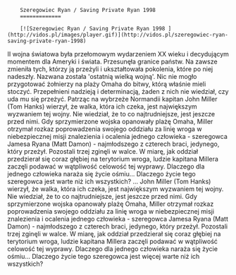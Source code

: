 
        Szeregowiec Ryan / Saving Private Ryan 1998 
        =============
        
        [![Szeregowiec Ryan / Saving Private Ryan 1998 ](http://vidos.pl/images/player.gif)](http://vidos.pl/szeregowiec-ryan-saving-private-ryan-1998)
        
        
 II wojna światowa była przełomowym wydarzeniem XX wieku i decydującym momentem dla Ameryki i świata. Przesunęła granice państw. Na zawsze zmieniła tych, którzy ją przeżyli i ukształtowała pokolenia, które po niej nadeszły. Nazwana została 'ostatnią wielką wojną'. Nic nie mogło przygotować żołnierzy na plaży Omaha do bitwy, którą właśnie mieli stoczyć. Przepełnieni nadzieją i determinacją, żaden z nich nie wiedział, czy uda mu się przeżyć. Patrząc na wybrzeże Normandii kapitan John Miller (Tom Hanks) wierzył, że walka, która ich czeka, jest największym wyzwaniem tej wojny. Nie wiedział, że to co najtrudniejsze, jest jeszcze przed nimi. Gdy sprzymierzone wojska opanowały plażę Omaha, Miller otrzymał rozkaz poprowadzenia swojego oddziału za linię wroga w niebezpiecznej misji znalezienia i ocalenia jednego człowieka - szeregowca Jamesa Ryana (Matt Damon) - najmłodszego z czterech braci, jedynego, który przeżył. Pozostali trzej zginęli w walce. W miarę, jak oddział przedzierał się coraz głębiej na terytorium wroga, ludzie kapitana Millera zaczęli podawać w wątpliwość celowość tej wyprawy. Dlaczego dla jednego człowieka naraża się życie ośmiu... Dlaczego życie tego szeregowca jest  warte niż ich wszystkich?  ... John Miller (Tom Hanks) wierzył, że walka, która ich czeka, jest największym wyzwaniem tej wojny. Nie wiedział, że to co najtrudniejsze, jest jeszcze przed nimi. Gdy sprzymierzone wojska opanowały plażę Omaha, Miller otrzymał rozkaz poprowadzenia swojego oddziału za linię wroga w niebezpiecznej misji znalezienia i ocalenia jednego człowieka - szeregowca Jamesa Ryana (Matt Damon) - najmłodszego z czterech braci, jedynego, który przeżył. Pozostali trzej zginęli w walce. W miarę, jak oddział przedzierał się coraz głębiej na terytorium wroga, ludzie kapitana Millera zaczęli podawać w wątpliwość celowość tej wyprawy. Dlaczego dla jednego człowieka naraża się życie ośmiu... Dlaczego życie tego szeregowca jest więcej warte niż ich wszystkich?
    